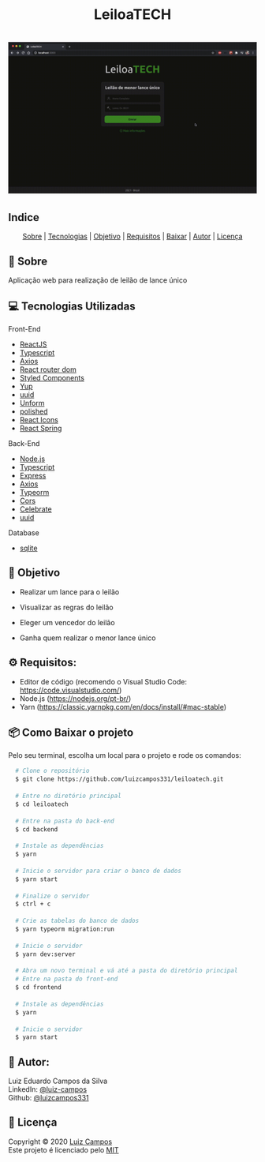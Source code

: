 <h1 align="center">
  LeiloaTECH
</h1>

<h1 align="center">
  <img src="assets/demo.gif">
</h1>

## Indice
<p align="center">
  <a href="#bookmark-sobre">Sobre</a> |
  <a href="#computer-tecnologias-utilizadas">Tecnologias</a> |
  <a href="#dart-objetivo">Objetivo</a> |
  <a href="#gear-requisitos">Requisitos</a> |
  <a href="#package-como-baixar-o-projeto">Baixar</a> |
  <a href="#bust_in_silhouette-autor">Autor</a> |
  <a href="#pencil-licença">Licença</a>
</p>

## :bookmark: Sobre
Aplicação web para realização de leilão de lance único

## :computer: Tecnologias Utilizadas

Front-End
- <a href="https://pt-br.reactjs.org/">ReactJS</a>
- <a href="https://www.typescriptlang.org/">Typescript</a>
- <a href="https://github.com/axios/axios">Axios</a>
- <a href="https://github.com/ReactTraining/react-router">React router dom</a>
- <a href="https://github.com/styled-components/styled-components">Styled Components</a>
- <a href="https://github.com/jquense/yup">Yup</a>
- <a href="https://github.com/uuidjs/uuid">uuid</a>
- <a href="https://github.com/unform/unform">Unform</a>
- <a href="https://github.com/styled-components/polished">polished</a>
- <a href="https://github.com/react-icons/react-icons">React Icons</a>
- <a href="https://github.com/pmndrs/react-spring">React Spring</a>

Back-End
- <a href="https://nodejs.org/pt-br/">Node.js</a>
- <a href="https://www.typescriptlang.org/">Typescript</a>
- <a href="https://github.com/expressjs/express">Express</a>
- <a href="https://github.com/axios/axios">Axios</a>
- <a href="https://github.com/typeorm/typeorm">Typeorm</a>
- <a href="https://github.com/expressjs/cors">Cors</a>
- <a href="https://github.com/arb/celebrate">Celebrate</a>
- <a href="https://github.com/uuidjs/uuid">uuid</a>

Database
- <a href="https://github.com/mapbox/node-sqlite3">sqlite</a>

## :dart: Objetivo
- Realizar um lance para o leilão
- Visualizar as regras do leilão
- Eleger um vencedor do leilão

- Ganha quem realizar o menor lance único

## :gear: Requisitos:
- Editor de código (recomendo o Visual Studio Code: https://code.visualstudio.com/)
- Node.js (https://nodejs.org/pt-br/)
- Yarn (https://classic.yarnpkg.com/en/docs/install/#mac-stable)

## :package: Como Baixar o projeto
Pelo seu terminal, escolha um local para o projeto e rode os comandos:
```bash
  # Clone o repositório
  $ git clone https://github.com/luizcampos331/leiloatech.git

  # Entre no diretório principal
  $ cd leiloatech

  # Entre na pasta do back-end
  $ cd backend

  # Instale as dependências
  $ yarn

  # Inicie o servidor para criar o banco de dados
  $ yarn start

  # Finalize o servidor
  $ ctrl + c

  # Crie as tabelas do banco de dados
  $ yarn typeorm migration:run

  # Inicie o servidor
  $ yarn dev:server

  # Abra um novo terminal e vá até a pasta do diretório principal
  # Entre na pasta do front-end
  $ cd frontend

  # Instale as dependências
  $ yarn

  # Inicie o servidor
  $ yarn start

```

## :bust_in_silhouette: Autor:
Luiz Eduardo Campos da Silva</br>
LinkedIn: <a href="https://www.linkedin.com/in/luiz-campos">@luiz-campos</a></br>
Github: <a href="https://www.github.com/luizcampos331">@luizcampos331</a>


## :pencil: Licença
Copyright © 2020 <a href="https://www.github.com/luizcampos331">Luiz Campos</a></br>
Este projeto é licenciado pelo <a href="LICENSE">MIT</a>
